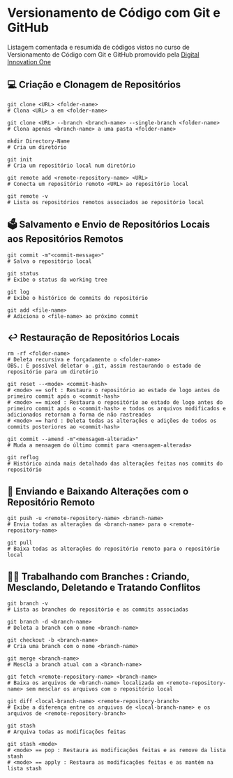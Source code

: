 # Versionamento de Código com Git e GitHub

Listagem comentada e resumida de códigos vistos no curso de Versionamento de Código com Git e GitHub promovido pela [Digital Innovation One](https://dio.me)

## 💻 Criação e Clonagem de Repositórios

```
git clone <URL> <folder-name>
# Clona <URL> a em <folder-name>

git clone <URL> --branch <branch-name> --single-branch <folder-name>
# Clona apenas <branch-name> a uma pasta <folder-name>

mkdir Directory-Name
# Cria um diretório

git init
# Cria um repositório local num diretório

git remote add <remote-repository-name> <URL>
# Conecta um repositório remoto <URL> ao repositório local

git remote -v
# Lista os repositórios remotos associados ao repositório local
```

## 🗳 Salvamento e Envio de Repositórios Locais aos Repositórios Remotos

```
git commit -m"<commit-message>"
# Salva o repositório local

git status
# Exibe o status da working tree

git log
# Exibe o histórico de commits do repositório

git add <file-name>
# Adiciona o <file-name> ao próximo commit
```

## ↩ Restauração de Repositórios Locais

```
rm -rf <folder-name>
# Deleta recursiva e forçadamente o <folder-name>
OBS.: É possível deletar o .git, assim restaurando o estado de repositório para um diretório

git reset --<mode> <commit-hash>
# <mode> == soft : Restaura o repositório ao estado de logo antes do primeiro commit após o <commit-hash>
# <mode> == mixed : Restaura o repositório ao estado de logo antes do primeiro commit após o <commit-hash> e todos os arquivos modificados e adicionados retornam a forma de não rastreados
# <mode> == hard : Deleta todas as alterações e adições de todos os commits posteriores ao <commit-hash>

git commit --amend -m"<mensagem-alterada>"
# Muda a mensagem do último commit para <mensagem-alterada>

git reflog
# Histórico ainda mais detalhado das alterações feitas nos commits do repositório
```

## 🔄 Enviando e Baixando Alterações com o Repositório Remoto

```
git push -u <remote-repository-name> <branch-name>
# Envia todas as alterações da <branch-name> para o <remote-repository-name>

git pull
# Baixa todas as alterações do repositório remoto para o repositório local
```

## 👷‍♂️ Trabalhando com Branches : Criando, Mesclando, Deletando e Tratando Conflitos

```
git branch -v
# Lista as branches do repositório e as commits associadas

git branch -d <branch-name>
# Deleta a branch com o nome <branch-name>

git checkout -b <branch-name>
# Cria uma branch com o nome <branch-name>

git merge <branch-name>
# Mescla a branch atual com a <branch-name>

git fetch <remote-repository-name> <branch-name>
# Baixa os arquivos de <branch-name> localizada em <remote-repository-name> sem mesclar os arquivos com o repositório local

git diff <local-branch-name> <remote-repository-branch>
# Exibe a diferença entre os arquivos de <local-branch-name> e os arquivos de <remote-repository-branch>

git stash
# Arquiva todas as modificações feitas

git stash <mode>
# <mode> == pop : Restaura as modificações feitas e as remove da lista stash
# <mode> == apply : Restaura as modificações feitas e as mantém na lista stash
```